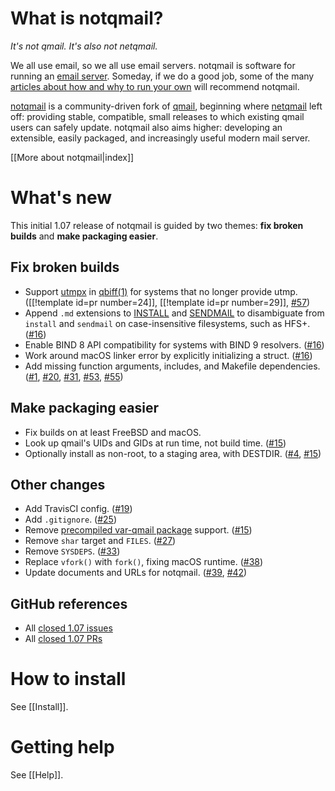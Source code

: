 # What is notqmail?

_It's not qmail. It's also not netqmail._

We all use email, so we all use email servers. notqmail is software for running an [email server](https://en.wikipedia.org/wiki/Message_transfer_agent). Someday, if we do a good job, some of the many [articles about how and why to run your own](https://arstechnica.com/information-technology/2014/02/how-to-run-your-own-e-mail-server-with-your-own-domain-part-1/) will recommend notqmail.

[notqmail](http://notqmail.org) is a community-driven fork of [qmail](https://cr.yp.to/qmail.html), beginning where [netqmail](http://netqmail.org) left off: providing stable, compatible, small releases to which existing qmail users can safely update. notqmail also aims higher: developing an extensible, easily packaged, and increasingly useful modern mail server.

[[More about notqmail|index]]


# What's new

This initial 1.07 release of notqmail is guided by two themes: **fix broken builds** and **make packaging easier**.

## Fix broken builds

- Support [utmpx](https://en.wikipedia.org/wiki/Utmp) in [qbiff(1)](https://github.com/notqmail/notqmail/blob/master/qbiff.1) for systems that no longer provide utmp. ([[!template id=pr number=24]], [[!template id=pr number=29]], [#57](https://github.com/notqmail/notqmail/pull/57)) 
- Append `.md` extensions to [INSTALL](https://github.com/notqmail/notqmail/blob/master/INSTALL.md) and [SENDMAIL](https://github.com/notqmail/notqmail/blob/master/SENDMAIL.md) to disambiguate from `install` and `sendmail` on case-insensitive filesystems, such as HFS+. ([#16](https://github.com/notqmail/notqmail/pull/16))
- Enable BIND 8 API compatibility for systems with BIND 9 resolvers. ([#16](https://github.com/notqmail/notqmail/pull/16))
- Work around macOS linker error by explicitly initializing a struct. ([#16](https://github.com/notqmail/notqmail/pull/16))
- Add missing function arguments, includes, and Makefile dependencies. ([#1](https://github.com/notqmail/notqmail/pull/1), [#20](https://github.com/notqmail/notqmail/pull/20), [#31](https://github.com/notqmail/notqmail/pull/31), [#53](https://github.com/notqmail/notqmail/pull/53), [#55](https://github.com/notqmail/notqmail/pull/55))

## Make packaging easier

- Fix builds on at least FreeBSD and macOS.
- Look up qmail's UIDs and GIDs at run time, not build time. ([#15](https://github.com/notqmail/notqmail/pull/15))
- Optionally install as non-root, to a staging area, with DESTDIR. ([#4](https://github.com/notqmail/notqmail/pull/4), [#15](https://github.com/notqmail/notqmail/pull/15))

## Other changes

- Add TravisCI config. ([#19](https://github.com/notqmail/notqmail/pull/19))
- Add `.gitignore`. ([#25](https://github.com/notqmail/notqmail/pull/25))
- Remove [precompiled var-qmail package](https://cr.yp.to/qmail/var-qmail.html) support. ([#15](https://github.com/notqmail/notqmail/pull/15))
- Remove `shar` target and `FILES`. ([#27](https://github.com/notqmail/notqmail/pull/27))
- Remove `SYSDEPS`. ([#33](https://github.com/notqmail/notqmail/pull/33))
- Replace `vfork()` with `fork()`, fixing macOS runtime. ([#38](https://github.com/notqmail/notqmail/pull/38))
- Update documents and URLs for notqmail. ([#39](https://github.com/notqmail/notqmail/pull/39), [#42](https://github.com/notqmail/notqmail/pull/42))

## GitHub references

- All [closed 1.07 issues](https://github.com/notqmail/notqmail/issues?q=is%3Aissue+is%3Aclosed+milestone%3A1.07)
- All [closed 1.07 PRs](https://github.com/notqmail/notqmail/pulls?q=is%3Apr+is%3Aclosed+milestone%3A1.07)


# How to install

See [[Install]].


# Getting help

See [[Help]].
